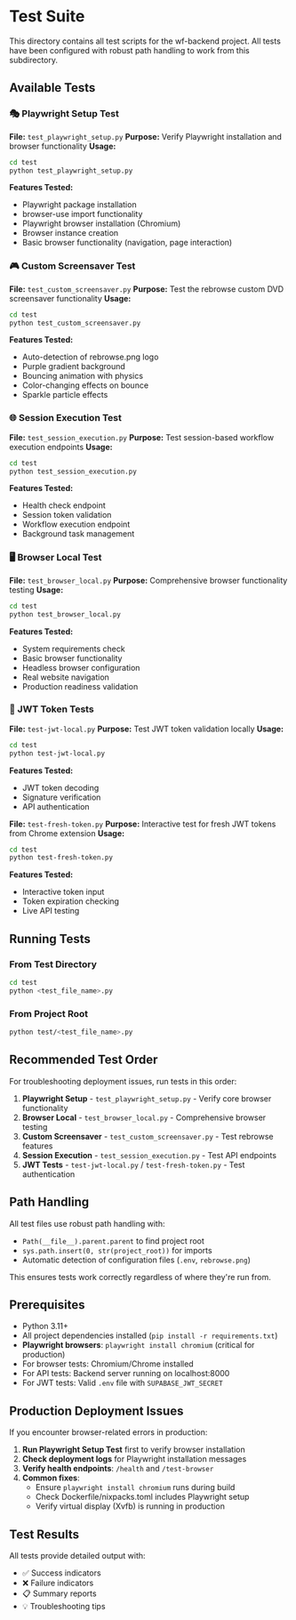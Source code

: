 # Test Suite

This directory contains all test scripts for the wf-backend project. All tests have been configured with robust path handling to work from this subdirectory.

## Available Tests

### 🎭 Playwright Setup Test
**File:** `test_playwright_setup.py`
**Purpose:** Verify Playwright installation and browser functionality
**Usage:**
```bash
cd test
python test_playwright_setup.py
```
**Features Tested:**
- Playwright package installation
- browser-use import functionality
- Playwright browser installation (Chromium)
- Browser instance creation
- Basic browser functionality (navigation, page interaction)

### 🎮 Custom Screensaver Test
**File:** `test_custom_screensaver.py`
**Purpose:** Test the rebrowse custom DVD screensaver functionality
**Usage:**
```bash
cd test
python test_custom_screensaver.py
```
**Features Tested:**
- Auto-detection of rebrowse.png logo
- Purple gradient background
- Bouncing animation with physics
- Color-changing effects on bounce
- Sparkle particle effects

### 🌐 Session Execution Test
**File:** `test_session_execution.py`
**Purpose:** Test session-based workflow execution endpoints
**Usage:**
```bash
cd test
python test_session_execution.py
```
**Features Tested:**
- Health check endpoint
- Session token validation
- Workflow execution endpoint
- Background task management

### 🖥️ Browser Local Test
**File:** `test_browser_local.py`
**Purpose:** Comprehensive browser functionality testing
**Usage:**
```bash
cd test
python test_browser_local.py
```
**Features Tested:**
- System requirements check
- Basic browser functionality
- Headless browser configuration
- Real website navigation
- Production readiness validation

### 🔐 JWT Token Tests
**File:** `test-jwt-local.py`
**Purpose:** Test JWT token validation locally
**Usage:**
```bash
cd test
python test-jwt-local.py
```
**Features Tested:**
- JWT token decoding
- Signature verification
- API authentication

**File:** `test-fresh-token.py`
**Purpose:** Interactive test for fresh JWT tokens from Chrome extension
**Usage:**
```bash
cd test
python test-fresh-token.py
```
**Features Tested:**
- Interactive token input
- Token expiration checking
- Live API testing

## Running Tests

### From Test Directory
```bash
cd test
python <test_file_name>.py
```

### From Project Root
```bash
python test/<test_file_name>.py
```

## Recommended Test Order

For troubleshooting deployment issues, run tests in this order:

1. **Playwright Setup** - `test_playwright_setup.py` - Verify core browser functionality
2. **Browser Local** - `test_browser_local.py` - Comprehensive browser testing
3. **Custom Screensaver** - `test_custom_screensaver.py` - Test rebrowse features
4. **Session Execution** - `test_session_execution.py` - Test API endpoints
5. **JWT Tests** - `test-jwt-local.py` / `test-fresh-token.py` - Test authentication

## Path Handling

All test files use robust path handling with:
- `Path(__file__).parent.parent` to find project root
- `sys.path.insert(0, str(project_root))` for imports
- Automatic detection of configuration files (`.env`, `rebrowse.png`)

This ensures tests work correctly regardless of where they're run from.

## Prerequisites

- Python 3.11+
- All project dependencies installed (`pip install -r requirements.txt`)
- **Playwright browsers**: `playwright install chromium` (critical for production)
- For browser tests: Chromium/Chrome installed
- For API tests: Backend server running on localhost:8000
- For JWT tests: Valid `.env` file with `SUPABASE_JWT_SECRET`

## Production Deployment Issues

If you encounter browser-related errors in production:

1. **Run Playwright Setup Test** first to verify browser installation
2. **Check deployment logs** for Playwright installation messages
3. **Verify health endpoints**: `/health` and `/test-browser`
4. **Common fixes**:
   - Ensure `playwright install chromium` runs during build
   - Check Dockerfile/nixpacks.toml includes Playwright setup
   - Verify virtual display (Xvfb) is running in production

## Test Results

All tests provide detailed output with:
- ✅ Success indicators
- ❌ Failure indicators  
- 📋 Summary reports
- 💡 Troubleshooting tips 